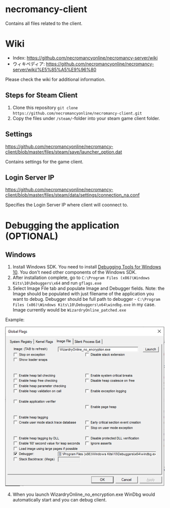 # necromancy-client
Contains all files related to the client.

# Wiki
- Index: https://github.com/necromancyonline/necromancy-server/wiki
- ウィキペディア: https://github.com/necromancyonline/necromancy-server/wiki/%E5%85%A5%E9%96%80

Please check the wiki for additional information.

## Steps for Steam Client
1) Clone this repository ```git clone https://github.com/necromancyonline/necromancy-client.git```
2) Copy the files under `/steam/`-folder into your steam game client folder.

## Settings
https://github.com/necromancyonline/necromancy-client/blob/master/files/steam/save/launcher_option.dat

Contains settings for the game client.

## Login Server IP
https://github.com/necromancyonline/necromancy-client/blob/master/files/steam/data/settings/connection_na.conf

Specifies the Login Server IP where client will coonnect to.

# Debugging the application (OPTIONAL)

## Windows
1. Install Windows SDK. You need to install [Debugging Tools for Windows 10](https://docs.microsoft.com/en-us/windows-hardware/drivers/debugger/debugger-download-tools). You don't need other components of the Windows SDK.
2. After installation complete, go to `C:\Program Files (x86)\Windows Kits\10\Debuggers\x64` and run `gflags.exe`
3. Select Image File tab and populate Image and Debugger fields. Note: the Image should be populated with just filename of the application you want to debug.
Debugger should be full path to debugger - `C:\Program Files (x86)\Windows Kits\10\Debuggers\x64\windbg.exe` in my case.
Image currently would be `WizardryOnline_patched.exe`

Example:

![Gflags example](docs/img/gflags.png)

4. When you launch WizardryOnline_no_encryption.exe WinDbg would automatically start and you can debug client. 
